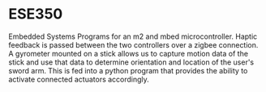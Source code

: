# ESE350
Embedded Systems
Programs for an m2 and mbed microcontroller. Haptic feedback is passed between the two controllers over a zigbee connection. A gyrometer mounted on a stick allows us to capture motion data of the stick and use that data to determine orientation and location of the user's sword arm. This is fed into a python program that provides the ability to activate connected actuators accordingly.
